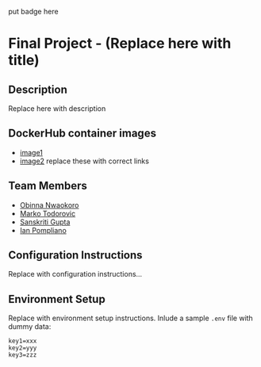 put badge here

# Final Project - (Replace here with title)

## Description

Replace here with description

## DockerHub container images

- [image1](https://hub.docker.com/)
- [image2](https://hub.docker.com/)
replace these with correct links

## Team Members

- [Obinna Nwaokoro](https://www.github.com/ocnwaokoro)
- [Marko Todorovic](https://github.com/mtodorovic27)
- [Sanskriti Gupta](https://github.com/sanskritig08)
- [Ian Pompliano](https://www.github.com/ianpompliano)

## Configuration Instructions

Replace with configuration instructions...

## Environment Setup

Replace with environment setup instructions. Inlude a sample `.env` file with dummy data:

```
key1=xxx
key2=yyy
key3=zzz
```